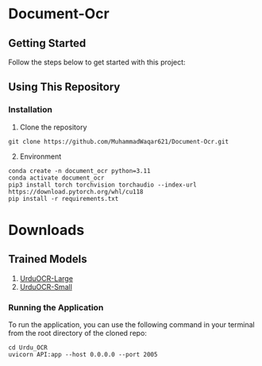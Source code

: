 # Document-Ocr

## Getting Started

Follow the steps below to get started with this project:

## Using This Repository

### Installation
1. Clone the repository
```
git clone https://github.com/MuhammadWaqar621/Document-Ocr.git
```

2. Environment
```
conda create -n document_ocr python=3.11
conda activate document_ocr
pip3 install torch torchvision torchaudio --index-url https://download.pytorch.org/whl/cu118
pip install -r requirements.txt
```
# Downloads
## Trained Models

1. [UrduOCR-Large](https://csciitd-my.sharepoint.com/:u:/g/personal/ch7190150_iitd_ac_in/EeUZUQsvd3BIsPfqFYvPFcUBnxq9pDl-LZrNryIxtyE6Hw?e=MLccZi)
2. [UrduOCR-Small](https://csciitd-my.sharepoint.com/:u:/g/personal/ch7190150_iitd_ac_in/EdjltTzAuvdEu-bjUE65yN0BNgCm2grQKWDjbyF0amBcaw?e=yiHcrA)

### Running the Application
To run the application, you can use the following command in your terminal from the root directory of the cloned repo:
```
cd Urdu_OCR
uvicorn API:app --host 0.0.0.0 --port 2005
```